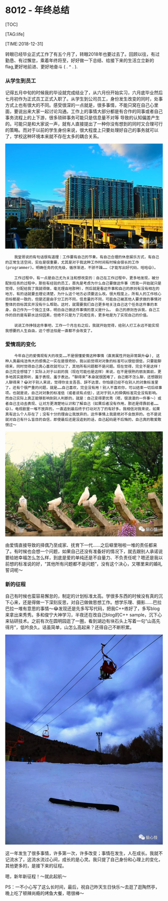 # 8012 - 年终总结

[TOC]

[TAG:life]

[TIME:2018-12-31]

转眼已经毕业正式工作了有五个月了，转眼2018年也要过去了。回顾以往，有过勤恳、有过懈怠，乘着年终将至，好好做一下总结、给接下来的生活立立新的flag,更好地前进、更好地奋斗 ( . ^ . ).

### 从学生到员工
        

记得五月中旬的时候我的毕设就完成结业了，从六月份开始实习，六月底毕业然后七月初作为正式员工正式入职了。从学生到公司员工，身份发生改变的同时，处事方式上也有很大的不同。感受很深的一点就是，很多事情，不能只窝在自己心里面，要说出来大家一起讨论沟通。工作上的事情大部分都是有合作的同事或者自己事务流程上的上下游，很多琐碎事务可能只是信息量不对等 导致的认知偏差产生的。可能只是和大家说一声，就有人直接提出了一种你没有想到的同时又合理可行的策略。而对于以前的学生身份来说，很大程度上只要处理好自己的事务就可以了，学校这种环境本来就不存在太多的耦合关系。

![img](2018-summary/1.jpg)

        我堂哥说的有句话很有道理：工作要有自己的节奏。有自己合理的休息娱乐方式，有自己的正常生活空间，实在是很重要，尤其是对于我这种工作时间有时候会很长的工作(programmer)。明确任务的优先级，循序渐进，不骄不躁……（才能写出好代码，哈哈😄)。

        工作过程中，有一点是自己尤为关注和想改变的：自己在工作过程中，更多地发现，被分配到任务的过程中，那些有经验的员工，首先是考虑为什么自己要做这件事（而我一开始就只是觉得，分配给我了我就得做，毫无理由地那种），然后就是看这件事和自己的原则有没有相左的地方，有的话就要去理论清楚，为什么这个地方必须要这么改。很大程度上，所有人的工作核心目标都是一致的，但是还是由于分工的不同，信息量的不同，可能自己被其他人要求做的事情对整体的目标其实并没有什么帮助。这时，就需要我们自己更多地关注自己这个任务这件事的本身，自己作为一个独立主体，明白自己做这件事情的意义是什么。 自己的原则告诉我，自己工作的目的是有薪水这份因素，但绝不只是为了完成任务，更多地是为了实现自己的价值。

        说说工作挣钱这件事吧，工作一个月左右之后，我就开始觉得，给别人打工永远不能实现我想要的人生自由，这个想法怕是一直都不会改变了。

### 爱情观的变化

        今年自己的爱情观有大的改变……不是很懂爱情这种事情（直男属性开始异常飙升😂), 这种人类最纯洁伟大的感情之一实在是很奇妙。我以前觉得对对象的标准可以很低很低，只要能聊得来，同时觉得自己真心喜欢就可以了，其他所有问题都不是问题。现在觉得，完全不是这样！自己完全想错了！实际上对于以前的我（现在可能也是这样）来说，在不是很熟的朋友面前，更多地其实是聆听，羞于表现、羞于表达。“聊得来”本身就很困难了，自己都不怎么聊，还想跟别人聊得来？😂对于别人来说，觉得你支支吾吾、辞不达意，你怕是已经不在别人的对象标准里了。还有个很严重的问题，就是……自己喜欢，完全没有用！别人不喜欢你，可以结束一切后续事项。也就是说，自己对对象的标准低（或者说有点低），这对于别人的择偶标准完全没有影响。而自己实际上真正能够影响到别人判断的，就是：自己变得更优秀（嗯，很浪漫的一件事～）或者自己主动去表现、让对方更清楚地认识和了解自己（如果后者没有作用，那还是得靠前者……😄)。电视剧里一堆不放弃的，一直追到最后终于打动对方了的有好多。我相信对我来说，如果真有这么个人存在了；没有十分的理由让我放弃的，这件事情上我是绝对不会放弃的。也不是说就对自己有什么盲目的自信，即使最后还是没追到的话，自己起码是不后悔的，自己真的敢爱敢恨过～

![img](2018-summary/2.jpg)

由爱情直接导致的择偶乃至成家、抚育下一代……之后噼里啪啦一堆的责任都来了。有时候也会想一个问题，如果自己还没有准备好的情况下，就去跟别人承诺说要给她幸福怎么怎么样，到底是爱的单纯还是不自量力、不负责任呢？嗯还是我以前想的标准说的好，“其他所有问题都不是问题”，没有这个决心，又哪里来的婚礼誓词呢～

### 新的征程

自己有时候也蛮容易懈怠的，制定的计划标准太高。学很多东西的时候没有真的沉下心来，还是得做一下深刻反思，对自己做做思想工作。想学乐理、摄影……巴拉巴拉一堆有意思的事情～😂发现还是先多写写代码，把我C++练好了，多写blog来拿出来秀秀。多和俊宁大神学习，半夜还在改自己blog的C++ sample，沉下心来钻研技术。之前有次在圆明园逛了一圈，看到湖边有块石头上写着一句“山高先得月”，低吟良久。话虽简单，山怎么高起来？还得自己不断积累。

![img](2018-summary/3.jpg)

这一年发生了很多事情，许多第一次，许多改变；事情在发生，人在成长。我就不记流水了，这流水流过心间，成长的是心灵。我只提了自己身份和心理上的变化，其他更多的，是接下来的征程。

嗯，新年新征程！～就此起航～

PS：一不小心写了这么长时间，最后，祝自己昨天生日快乐～去逛了逛陶然亭，晚上吃了顿辣尚瘾的烤鱼大餐，嗯很棒～

